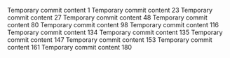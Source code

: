 Temporary commit content 1
Temporary commit content 23
Temporary commit content 27
Temporary commit content 48
Temporary commit content 80
Temporary commit content 98
Temporary commit content 116
Temporary commit content 134
Temporary commit content 135
Temporary commit content 147
Temporary commit content 153
Temporary commit content 161
Temporary commit content 180

